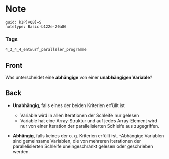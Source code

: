# Note
```
guid: kIP]vQB]=S
notetype: Basic-b122e-20a86
```

### Tags
```
4_3_4_4_entwurf_paralleler_programme
```

## Front
Was unterscheidet eine <b>abhängige</b> von einer <b>unabhängigen
Variable</b>?

## Back
<ul>
  <li>
    <p><strong>Unabhängig</strong>, falls eines der beiden
    Kriterien erfüllt ist
    <ul>
      <li>Variable wird in allen Iterationen der Schleife nur
      gelesen
      <li>Variable hat eine Array-Struktur und auf jedes
      Array-Element wird nur von einer Iteration der
      parallelisierten Schleife aus zugegriffen.
    </ul>
  <li>
    <p><strong>Abhängig</strong>, falls keines der o. g. Kriterien
    erfüllt ist. -Abhängige Variablen sind gemeinsame Variablen,
    die von mehreren Iterationen der parallelisierten Schleife
    uneingeschränkt gelesen oder geschrieben werden.
</ul>
